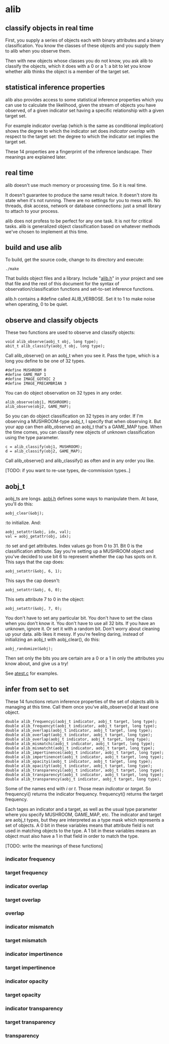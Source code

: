 # alib

## classify objects in real time

First, you supply a series of objects each with binary attributes and a binary classification. You know the classes of these objects and you supply them to alib when you observe them.

Then with new objects whose classes you do not know, you ask alib to classify the objects, which it does with a 0 or a 1: a bit to let you know whether alib thinks the object is a member of the target set.

## statistical inference properties

alib also provides access to some statistical inference properties which you can use to calculate the likelihood, given the stream of objects you have observed, of a given indicator set having a specific relationship with a given target set.

For example indicator overlap (which is the same as conditional implication) shows the degree to which the indicator set does *indicator overlap* with respect to the target set: the degree to which the indicator set implies the target set.

These 14 properties are a fingerprint of the inference landscape. Their meanings are explained later.

## real time

alib doesn't use much memory or processing time. So it is real time.

It doesn't guarantee to produce the same result twice. It doesn't store its state when it's not running. There are no settings for you to mess with. No threads, disk access, network or database connections: just a small library to attach to your process.

alib does not profess to be perfect for any one task. It is not for critical tasks. alib is generalized object classification based on whatever methods we've chosen to implement at this time.

## build and use alib

To build, get the source code, change to its directory and execute:

    ./make

That builds object files and a library. Include "[alib.h](https://github.com/triangledirt/alib/blob/main/alib.h)" in your project and see that file and the rest of this document for the syntax of observation/classification functions and set-to-set inference functions.

alib.h contains a #define called ALIB_VERBOSE. Set it to 1 to make noise when operating, 0 to be quiet.

## observe and classify objects

These two functions are used to observe and classify objects:

    void alib_observe(aobj_t obj, long type);
    abit_t alib_classify(aobj_t obj, long type);

Call alib_observe() on an aobj_t when you see it. Pass the type, which is a long you define to be one of 32 types.

    #define MUSHROOM 0
    #define GAME_MAP 1
    #define IMAGE_GOTHIC 2
    #define IMAGE_PRECAMBRIAN 3

You can do object observation on 32 types in any order.

    alib_observe(obj1, MUSHROOM);
    alib_observe(obj2, GAME_MAP);

So you can do object classification on 32 types in any order. If I'm observing a MUSHROOM-type aobj_t, I specify that when observing it. But your app can then alib_observe() an aobj_t that's a GAME_MAP type. When the time comes, you can classify new objects of unknown classification using the type parameter.

    c = alib_classify(obj1, MUSHROOM);
    d = alib_classify(obj2, GAME_MAP);

Call alib_observe() and alib_classify() as often and in any order you like.

[TODO: if you want to re-use types, de-commission types..]

## aobj_t

aobj_ts are longs. [aobj.h](https://github.com/triangledirt/alib/blob/main/aobj.h) defines some ways to manipulate them. At base, you'll do this:

    aobj_clear(&obj);

:to initialize. And:

    aobj_setattr(&obj, idx, val);
    val = aobj_getattr(obj, idx);

:to set and get attributes. Index values go from 0 to 31. Bit 0 is the classification attribute. Say you're setting up a MUSHROOM object and you've decided to use bit 6 to represent whether the cap has spots on it. This says that the cap does:

    aobj_setattr(&obj, 6, 1);

This says the cap doesn't:

    aobj_setattr(&obj, 6, 0);

This sets attribute 7 to 0 in the object:

    aobj_setattr(&obj, 7, 0);

You don't have to set any particular bit. You don't have to set the class when you don't know it. You don't have to use all 32 bits. If you have an unknown, ignore it. Or set it with a random bit. Don't worry about cleaning up your data. alib likes it messy. If you're feeling daring, instead of initializing an aobj_t with aobj_clear(), do this:

    aobj_randomize(&obj);

Then set only the bits you are certain are a 0 or a 1 in only the attributes you know about, and give us a try!

See [atest.c](https://github.com/triangledirt/alib/blob/main/atest.c) for examples.

## infer from set to set

These 14 functions return inference properties of the set of objects alib is managing at this time. Call them once you've alib_observe()d at least one object.

    double alib_frequencyi(aobj_t indicator, aobj_t target, long type);
    double alib_frequencyt(aobj_t indicator, aobj_t target, long type);
    double alib_overlapi(aobj_t indicator, aobj_t target, long type);
    double alib_overlapt(aobj_t indicator, aobj_t target, long type);
    double alib_overlap(aobj_t indicator, aobj_t target, long type);
    double alib_mismatchi(aobj_t indicator, aobj_t target, long type);
    double alib_mismatcht(aobj_t indicator, aobj_t target, long type);
    double alib_impertinencei(aobj_t indicator, aobj_t target, long type);
    double alib_impertinencet(aobj_t indicator, aobj_t target, long type);
    double alib_opacityi(aobj_t indicator, aobj_t target, long type);
    double alib_opacityt(aobj_t indicator, aobj_t target, long type);
    double alib_transparencyi(aobj_t indicator, aobj_t target, long type);
    double alib_transparencyt(aobj_t indicator, aobj_t target, long type);
    double alib_transparency(aobj_t indicator, aobj_t target, long type);

Some of the names end with *i* or *t*. Those mean *indicator* or *target*. So frequencyi() returns the indicator frequency. frequencyt() returns the target frequency.

Each tages an indicator and a target, as well as the usual type parameter where you specify MUSHROOM, GAME_MAP, etc. The indicator and target are aobj_t types, but they are interpreted as a type mask which represents a set of objects. A 0 bit in these variables means that attribute field is not used in matching objects to the type. A 1 bit in these variables means an object must also have a 1 in that field in order to match the type.

[TODO: write the meanings of these functions]

### indicator frequency

### target frequency

### indicator overlap

### target overlap

### overlap

### indicator mismatch

### target mismatch

### indicator impertinence

### target impertinence

### indicator opacity

### target opacity

### indicator transparency

### target transparency

### transparency
